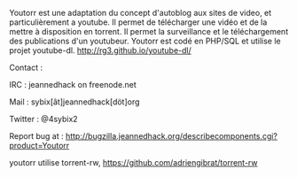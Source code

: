 Youtorr est une adaptation du concept d'autoblog aux sites de video, et particulièrement a youtube.
Il permet de télécharger une vidéo et de la mettre à disposition en torrent.
Il permet la surveillance et le téléchargement des publications d'un youtubeur.
Youtorr est codé en PHP/SQL et utilise le projet youtube-dl. http://rg3.github.io/youtube-dl/

Contact :

IRC : jeannedhack on freenode.net

Mail : sybix[ât]jeannedhack[döt]org

Twitter : @4sybix2

Report bug at : http://bugzilla.jeannedhack.org/describecomponents.cgi?product=Youtorr

youtorr utilise torrent-rw, https://github.com/adriengibrat/torrent-rw
